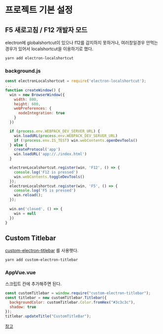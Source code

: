 # 프로젝트 기본 설정

## F5 새로고침 / F12 개발자 모드
electron에 globalshortcut이 있으나 f12를 감지하지 못하거나, 여러창일경우 안먹는 경우가 있어서 localshortcut을 이용하기로 했다.
```sh
yarn add electron-localshortcut
```

### background.js
```js
const electronLocalshortcut = require('electron-localshortcut');
...
function createWindow() {
  win = new BrowserWindow({
    width: 800,
    height: 600,
    webPreferences: {
      nodeIntegration: true
    }
  })

  if (process.env.WEBPACK_DEV_SERVER_URL) {
    win.loadURL(process.env.WEBPACK_DEV_SERVER_URL)
    if (!process.env.IS_TEST) win.webContents.openDevTools()
  } else {
    createProtocol('app')
    win.loadURL('app://./index.html')
  }

  electronLocalshortcut.register(win, 'F12', () => {
    console.log('F12 is pressed')
    win.webContents.toggleDevTools()
  });
  electronLocalshortcut.register(win, 'F5', () => {
    console.log('F5 is pressed')
    win.reload();
  });
  
  win.on('closed', () => {
    win = null
  })
}
```

## Custom Titlebar
[custom-electron-titlebar](https://github.com/AlexTorresSk/custom-electron-titlebar) 를 사용햇다.
```sh
yarn add custom-electron-titlebar
```

### AppVue.vue
스크립트 칸에 추가해주면 된다.
```js
const customTitlebar = window.require("custom-electron-titlebar");
const titlebar = new customTitlebar.Titlebar({
  backgroundColor: customTitlebar.Color.fromHex("#3c3c3c"),
  shadow: true
});
titlebar.updateTitle("CustomTitleBar");
```



[참고](https://jsongsong.tistory.com/51)